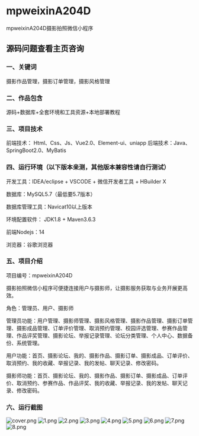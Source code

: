 # mpweixinA204D
mpweixinA204D摄影拍照微信小程序
 
## 源码问题查看主页咨询

### 一、关键词
摄影作品管理，摄影订单管理，摄影风格管理

### 二、作品包含
源码+数据库+全套环境和工具资源+本地部署教程

### 三、项目技术
前端技术： Html、Css、Js、Vue2.0、Element-ui、uniapp
后端技术：Java、SpringBoot2.0、MyBatis

### 四、运行环境（以下版本亲测，其他版本兼容性请自行测试）
开发工具：IDEA/eclipse  + VSCODE + 微信开发者工具 + HBuilder X

数据库：MySQL5.7（最低要5.7版本）

数据库管理工具：Navicat10以上版本

环境配置软件： JDK1.8 + Maven3.6.3

前端Nodejs：14

浏览器：谷歌浏览器

### 五、项目介绍
项目编号：mpweixinA204D

摄影拍照微信小程序可便捷连接用户与摄影师，让摄影服务获取与业务开展更高效。

角色：管理员、用户、摄影师

管理员功能：用户管理、摄影师管理、摄影风格管理、摄影作品管理、摄影订单管理、摄影成品管理、订单评价管理、取消预约管理、校园评选管理、参赛作品管理、作品评奖管理、摄影论坛、举报记录管理、论坛分类管理、个人中心、数据备份、系统管理。

用户功能：首页、摄影论坛、我的、摄影作品、摄影订单、摄影成品、订单评价、取消预约、我的收藏、举报记录、我的发帖、聊天记录、修改密码。

摄影师功能：首页、摄影论坛、我的、摄影作品、摄影订单、摄影成品、订单评价、取消预约、参赛作品、作品评奖、我的收藏、举报记录、我的发帖、聊天记录、修改密码。

### 六、运行截图

![cover.png](./cover.png)
![1.png](./1.png)
![2.png](./2.png)
![3.png](./3.png)
![4.png](./4.png)
![5.png](./5.png)
![6.png](./6.png)
![7.png](./7.png)
![8.png](./8.png)
